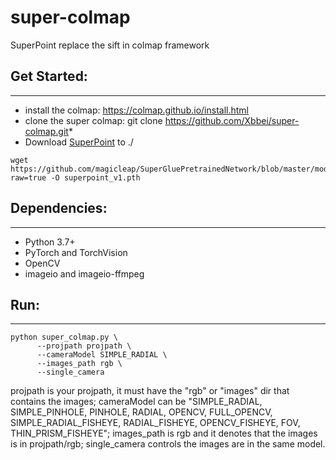# super-colmap
SuperPoint replace the sift in colmap framework

## Get Started:
-------
- install the colmap: https://colmap.github.io/install.html
- clone the super colmap: git clone https://github.com/Xbbei/super-colmap.git*
- Download [SuperPoint](https://openaccess.thecvf.com/content_cvpr_2018_workshops/papers/w9/DeTone_SuperPoint_Self-Supervised_Interest_CVPR_2018_paper.pdf) to ./
```
wget https://github.com/magicleap/SuperGluePretrainedNetwork/blob/master/models/weights/superpoint_v1.pth?raw=true -O superpoint_v1.pth 
```

## Dependencies:
--------
- Python 3.7+
- PyTorch and TorchVision
- OpenCV
- imageio and imageio-ffmpeg

## Run:
--------
```
python super_colmap.py \
      --projpath projpath \
      --cameraModel SIMPLE_RADIAL \
      --images_path rgb \
      --single_camera
```
projpath is your projpath, it must have the "rgb" or "images" dir that contains the images; cameraModel can be "SIMPLE_RADIAL, SIMPLE_PINHOLE, PINHOLE, RADIAL, OPENCV, FULL_OPENCV, SIMPLE_RADIAL_FISHEYE, RADIAL_FISHEYE, OPENCV_FISHEYE, FOV, THIN_PRISM_FISHEYE"; images_path is rgb and it denotes that the images is in projpath/rgb; single_camera controls the images are in the same model.
